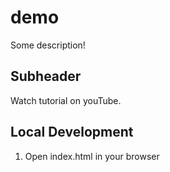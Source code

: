 # demo

Some description!

## Subheader

Watch tutorial on youTube.

## Local Development

1. Open index.html in your browser